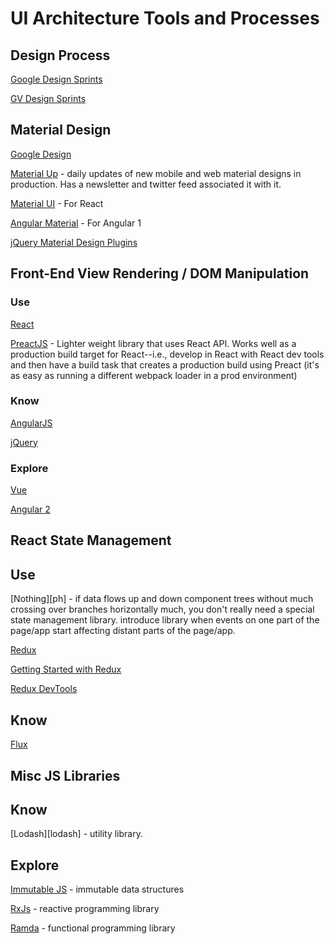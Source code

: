 UI Architecture Tools and Processes
===================================

Design Process
---------------
[Google Design Sprints][gds]

[GV Design Sprints][gvds]

Material Design
---------------
[Google Design][gd]

[Material Up][matup] - daily updates of new mobile and web material designs in production.  Has a newsletter and twitter feed associated it with it.

[Material UI][reactmat] - For React

[Angular Material][angmat] - For Angular 1

[jQuery Material Design Plugins][jquerymat]


Front-End View Rendering / DOM Manipulation
-------------------------------------------

### Use ###

[React][react]

[PreactJS][preact] - Lighter weight library that uses React API.  Works well as a production build target for React--i.e., develop in React with React dev tools and then have a build task that creates a production build using Preact (it's as easy as running a different webpack loader in a prod environment)

### Know ###
[AngularJS][ang]

[jQuery][jquery]

### Explore ###
[Vue][vue]

[Angular 2][ang2]

React State Management
----------------------------------
## Use ###

[Nothing][ph] - if data flows up and down component trees without much crossing over branches horizontally much, you don't really need a special state management library.  introduce library when events on one part of the page/app start affecting distant parts of the page/app.

[Redux][redux]

  [Getting Started with Redux][reduxDev]

  [Redux DevTools][reduxDev]

## Know ##

[Flux][flux]


Misc JS Libraries
-----------------

## Know ##
[Lodash][lodash] - utility library.

## Explore ##

[Immutable JS][imjs] - immutable data structures 


[RxJs][rxjs] - reactive programming library


[Ramda][ramda] - functional programming library



[gvds]: https://www.youtube.com/watch?v=7zOBMxRYJ7I&list=PLNKW8GAxivxcwqF2OU7UvjkT_lPMqz_C8
[gds]: https://www.youtube.com/playlist?list=PLoSlBC4J_CK9tcVl_ZnVDHi7Xm0QTCNB4
[gd]: https://design.google.com/resources/
[matup]: https://material.uplabs.com/
[react]: https://facebook.github.io/react/
[preact]: https://preactjs.com/
[ang]: https://angularjs.org/
[ang2]: https://angular.io/
[vue]: https://vuejs.org/
[sin]: http://sinonjs.org/
[reactmat]: http://www.material-ui.com/#/
[angmat]: https://material.angularjs.org/latest/
[redux]: http://redux.js.org/
[reduxDev]: https://github.com/gaearon/redux-devtools
[jquery]: https://jquery.com/
[jquerymat]:  http://www.jqueryscript.net/tags.php?/Material%20Design/
[imjs]: https://facebook.github.io/immutable-js/
[rxjs]: http://reactivex.io/rxjs/
[ramda]: http://ramdajs.com/
[pg]: https://github.com/petehunt/react-howto#learning-flux
[flux]: https://justgetflux.com/
